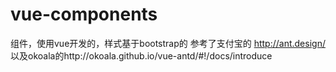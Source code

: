 # vue-components
组件，使用vue开发的，样式基于bootstrap的
参考了支付宝的 http://ant.design/
以及okoala的http://okoala.github.io/vue-antd/#!/docs/introduce
